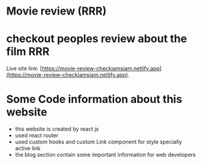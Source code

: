 # Movie review (RRR)

# checkout peoples review about the film RRR

Live site link: [https://movie-review-checkiamsiam.netlify.app](https://movie-review-checkiamsiam.netlify.app).

# Some Code information about this website

- this website is created by react js
- used react router
- used custom hooks and custom Link component for style specially active link
- the blog section contain some important information for web developers
